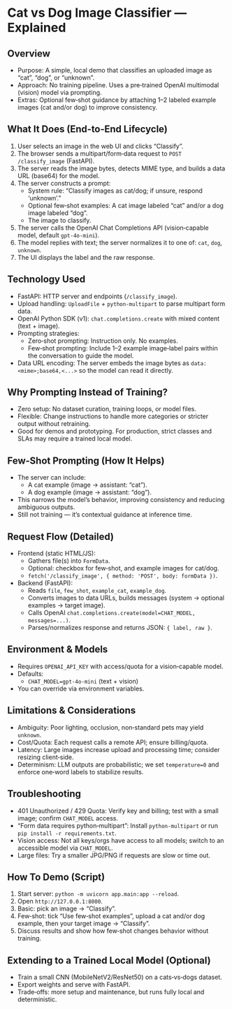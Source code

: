 # Cat vs Dog Image Classifier — Explained

## Overview
- Purpose: A simple, local demo that classifies an uploaded image as “cat”, “dog”, or “unknown”.
- Approach: No training pipeline. Uses a pre‑trained OpenAI multimodal (vision) model via prompting.
- Extras: Optional few‑shot guidance by attaching 1–2 labeled example images (cat and/or dog) to improve consistency.

## What It Does (End‑to‑End Lifecycle)
1. User selects an image in the web UI and clicks “Classify”.
2. The browser sends a multipart/form‑data request to `POST /classify_image` (FastAPI).
3. The server reads the image bytes, detects MIME type, and builds a data URL (base64) for the model.
4. The server constructs a prompt:
   - System rule: “Classify images as cat/dog; if unsure, respond ‘unknown’.”
   - Optional few‑shot examples: A cat image labeled “cat” and/or a dog image labeled “dog”.
   - The image to classify.
5. The server calls the OpenAI Chat Completions API (vision‑capable model, default `gpt-4o-mini`).
6. The model replies with text; the server normalizes it to one of: `cat`, `dog`, `unknown`.
7. The UI displays the label and the raw response.

## Technology Used
- FastAPI: HTTP server and endpoints (`/classify_image`).
- Upload handling: `UploadFile` + `python-multipart` to parse multipart form data.
- OpenAI Python SDK (v1): `chat.completions.create` with mixed content (text + image).
- Prompting strategies:
  - Zero‑shot prompting: Instruction only. No examples.
  - Few‑shot prompting: Include 1–2 example image‑label pairs within the conversation to guide the model.
- Data URL encoding: The server embeds the image bytes as `data:<mime>;base64,<...>` so the model can read it directly.

## Why Prompting Instead of Training?
- Zero setup: No dataset curation, training loops, or model files.
- Flexible: Change instructions to handle more categories or stricter output without retraining.
- Good for demos and prototyping. For production, strict classes and SLAs may require a trained local model.

## Few‑Shot Prompting (How It Helps)
- The server can include:
  - A cat example (image → assistant: “cat”).
  - A dog example (image → assistant: “dog”).
- This narrows the model’s behavior, improving consistency and reducing ambiguous outputs.
- Still not training — it’s contextual guidance at inference time.

## Request Flow (Detailed)
- Frontend (static HTML/JS):
  - Gathers file(s) into `FormData`.
  - Optional: checkbox for few‑shot, and example images for cat/dog.
  - `fetch('/classify_image', { method: 'POST', body: formData })`.
- Backend (FastAPI):
  - Reads `file`, `few_shot`, `example_cat`, `example_dog`.
  - Converts images to data URLs, builds messages (system → optional examples → target image).
  - Calls OpenAI `chat.completions.create(model=CHAT_MODEL, messages=...)`.
  - Parses/normalizes response and returns JSON: `{ label, raw }`.

## Environment & Models
- Requires `OPENAI_API_KEY` with access/quota for a vision‑capable model.
- Defaults:
  - `CHAT_MODEL=gpt-4o-mini` (text + vision)
- You can override via environment variables.

## Limitations & Considerations
- Ambiguity: Poor lighting, occlusion, non‑standard pets may yield `unknown`.
- Cost/Quota: Each request calls a remote API; ensure billing/quota.
- Latency: Large images increase upload and processing time; consider resizing client‑side.
- Determinism: LLM outputs are probabilistic; we set `temperature=0` and enforce one‑word labels to stabilize results.

## Troubleshooting
- 401 Unauthorized / 429 Quota: Verify key and billing; test with a small image; confirm `CHAT_MODEL` access.
- “Form data requires python‑multipart”: Install `python-multipart` or run `pip install -r requirements.txt`.
- Vision access: Not all keys/orgs have access to all models; switch to an accessible model via `CHAT_MODEL`.
- Large files: Try a smaller JPG/PNG if requests are slow or time out.

## How To Demo (Script)
1. Start server: `python -m uvicorn app.main:app --reload`.
2. Open `http://127.0.0.1:8000`.
3. Basic: pick an image → “Classify”.
4. Few‑shot: tick “Use few‑shot examples”, upload a cat and/or dog example, then your target image → “Classify”.
5. Discuss results and show how few‑shot changes behavior without training.

## Extending to a Trained Local Model (Optional)
- Train a small CNN (MobileNetV2/ResNet50) on a cats‑vs‑dogs dataset.
- Export weights and serve with FastAPI.
- Trade‑offs: more setup and maintenance, but runs fully local and deterministic.
